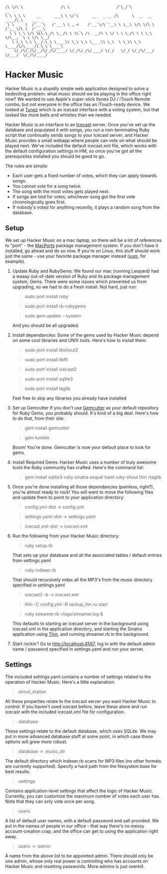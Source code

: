     /\ \/\ \                 /\ \                     /'\_/`\                  __           
    \ \ \_\ \     __      ___\ \ \/'\      __   _ __ /\      \  __  __    ____/\_\    ___   
     \ \  _  \  /'__`\   /'___\ \ , <    /'__`\/\`'__\ \ \__\ \/\ \/\ \  /',__\/\ \  /'___\ 
      \ \ \ \ \/\ \L\.\_/\ \__/\ \ \\`\ /\  __/\ \ \/ \ \ \_/\ \ \ \_\ \/\__, `\ \ \/\ \__/ 
       \ \_\ \_\ \__/.\_\ \____\\ \_\ \_\ \____\\ \_\  \ \_\\ \_\ \____/\/\____/\ \_\ \____\
        \/_/\/_/\/__/\/_/\/____/ \/_/\/_/\/____/ \/_/   \/_/ \/_/\/___/  \/___/  \/_/\/____/


Hacker Music
============
Hacker Music is a stupidly simple web application designed to solve a bedeviling problem: what music should we be playing in the office right now? We wanted to use Apple's super-slick Itunes DJ / iTouch Remote combo, but not everyone in the office has an iTouch-ready device. We looked at [Tunez](http://tunez.sourceforge.net/ "Tunez MP3 Jukebox") which is an icecast interface with a voting system, but that looked like more bells and whistles than we needed.

Hacker Music is an interface to an [Icecast](http://www.icecast.org/ "Icecast streaming music") server. Once you've set up the database and populated it with songs, you run a non-terminating Ruby script that continually sends songs to your Icecast server, and Hacker Music provides a small webapp where people can vote on what should be played next. We've included the default icecast.xml file, which works with the default configuration settings in HM, so once you've got all the prerequisites installed you should be good to go.

The rules are simple: 

*   Each user gets a fixed number of votes, which they can apply towards songs. 
*   You cannot vote for a song twice. 
*   The song with the most votes gets played next. 
*   If songs are tied for votes, whichever song got the first vote chronologically goes first. 
*   If nobody's voted for anything recently, it plays a random song from the database.

Setup
------------
We set up Hacker Music on a mac laptop, so there will be a lot of references to "port" - the [MacPorts](http://www.macports.org/ "MacPorts") package management system. If you don't have it installed, go ahead and do so now. If you're on Linux, this stuff should work just the same - use your favorite package manager instead ([yum](http://yum.baseurl.org/ "YUM Package Manager"), for example).

1.  Update Ruby and RubyGems:
    We found our mac (running Leopard) had a waaay out-of-date version of Ruby and its package management system, Gems. There were some issues which prevented us from upgrading, so we had to do a fresh install. Not hard, just run:
    
    > sudo port install ruby
    
    > sudo port install rb-rubygems
    
    > sudo gem update --system
    
    And you should be all upgraded.
    
2.  Install dependancies:
    Some of the gems used by Hacker Music depend on some cool libraries and UNIX tools. Here's how to install them:
    
    > sudo port install libshout2
    
    > sudo port install libffi
    
    > sudo port install icecast2
    
    > sudo port install sqlite3
    
    > sudo port install taglib
    
    Feel free to skip any libraries you already have installed
    
3.  Set up Gemcutter
    If you don't use [Gemcutter](http://gemcutter.org/ "Gemcutter") as your default repository for Ruby Gems, you probably should. It's kind of a big deal. Here's how to do that, from their site:
    > gem install gemcutter
    
    > gem tumble
    
    Boom! You're done. Gemcutter is now your default place to look for gems.
    
4.  Install Required Gems:
    Hacker Music uses a number of truly awesome tools the Ruby community has crafted. Here's the command list:
    
    > gem install sqlite3-ruby sinatra sequel haml ruby-shout thin rtaglib
    
5.  Once you're done installing all those dependancies (painless, right?), you're almost ready to rock! You will want to move the following files and update them to point to your application directory:
    
    > config.yml-dist -> config.yml
    
    > settings.yaml-dist -> settings.yaml
    
    > icecast.xml-dist -> icecast.xml
    
6.  Run the following from your Hacker Music directory:
    
    > ruby setup.rb
    
    That sets up your database and all the associated tables / default entries from settings.yaml
    
    > ruby indexer.rb
    
    That should recursively index all the MP3's from the music directory specified in settings.yaml
    
    > icecast2 -b -c icecast.xml

    > thin -C config.yml -R rackup_hm.ru start

    > ruby streamer.rb >logs/streamer.log &
    
    This defaults to starting an icecast server in the background using icecast.xml in the application directory, and starting the Sinatra application using [Thin](http://code.macournoyer.com/thin/ "Thin Ruby Server"), and running streamer.rb in the background.
    
7.  Start rockin'! Go to [http://localhost:4567](http://localhost:4567 "Your Sinatra Server"), log in with the default admin name / password specified in settings.yaml and run your server.

Settings
-----------
The included settings.yaml contains a number of settings related to the operation of Hacker Music. Here's a little explanation:

> :shout_station

All these properties relate to the icecast server you want Hacker Music to control. If you haven't used icecast before, leave these alone and run icecast with the included icecast.xml file for configuration.

> :database

These settings relate to the default database, which uses SQLite. We may put in more advanced database stuff at some point, in which case these options will grow more robust.

> :database -> :music_dir

The default directory which indexer.rb scans for MP3 files (no other formats are currently supported). Specify a hard path from the filesystem base for best results.

> :settings

Contains application-level settings that affect the logic of Hacker Music. Currently, you can customize the maximum number of votes each user has. Note that they can only vote once per song.

> :users

A list of default user names, with a default password and salt provided. We put in the names of people in our office - that way there's no messy account-creation crap, and the office can get to using the application right away. 

> :users -> :admin

A name from the above list to be appointed admin. There should only be one admin, whose only real power is controlling who has accounts on Hacker Music and resetting passwords. More admins is just overkill.